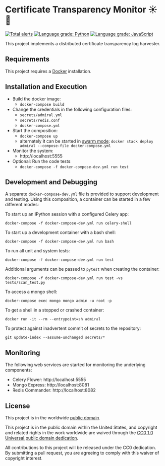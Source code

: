 # Certificate Transparency Monitor ☀️ 📜

[![Total alerts](https://img.shields.io/lgtm/alerts/g/cisagov/cyhy-ct-logs.svg?logo=lgtm&logoWidth=18)](https://lgtm.com/projects/g/cisagov/cyhy-ct-logs/alerts/)
[![Language grade: Python](https://img.shields.io/lgtm/grade/python/g/cisagov/cyhy-ct-logs.svg?logo=lgtm&logoWidth=18)](https://lgtm.com/projects/g/cisagov/cyhy-ct-logs/context:python)
[![Language grade: JavaScript](https://img.shields.io/lgtm/grade/javascript/g/cisagov/cyhy-ct-logs.svg?logo=lgtm&logoWidth=18)](https://lgtm.com/projects/g/cisagov/cyhy-ct-logs/context:javascript)

This project implements a distributed certificate transparency log harvester.

## Requirements

This project requires a [Docker](https://www.docker.com) installation.

## Installation and Execution

- Build the docker image:
  - `docker-compose build`
- Change the credentials in the following configuration files:
  - `secrets/admiral.yml`
  - `secrets/redis.conf`
  - `docker-compose.yml`
- Start the composition:
  - `docker-compose up`
  - alternately it can be started in [swarm mode](https://docs.docker.com/engine/swarm/): `docker stack deploy admiral --compose-file docker-compose.yml`
- Monitor the system:
  - http://localhost:5555
- Optional: Run the code tests
  - `docker-compose -f docker-compose-dev.yml run test`

## Development and Debugging

A separate `docker-compose-dev.yml` file is provided to support development and
testing. Using this composition, a container can be started in a few different modes:

To start up an IPython session with a configured Celery app:

`docker-compose -f docker-compose-dev.yml run celery-shell`

To start up a development container with a bash shell:

`docker-compose -f docker-compose-dev.yml run bash`

To run all unit and system tests:

`docker-compose -f docker-compose-dev.yml run test`

Additional arguments can be passed to `pytest` when creating the container:

`docker-compose -f docker-compose-dev.yml run test -vs tests/scan_test.py`

To access a mongo shell:

`docker-compose exec mongo mongo admin -u root -p`

To get a shell in a stopped or crashed container:

`docker run -it --rm --entrypoint=sh admiral`

To protect against inadvertent commit of secrets to the repository:

`git update-index --assume-unchanged secrets/*`

## Monitoring

The following web services are started for monitoring the underlying components:

- Celery Flower: http://localhost:5555
- Mongo Express: http://localhost:8081
- Redis Commander: http://localhost:8082

## License

This project is in the worldwide [public domain](LICENSE.md).

This project is in the public domain within the United States, and
copyright and related rights in the work worldwide are waived through
the [CC0 1.0 Universal public domain
dedication](https://creativecommons.org/publicdomain/zero/1.0/).

All contributions to this project will be released under the CC0
dedication. By submitting a pull request, you are agreeing to comply
with this waiver of copyright interest.

